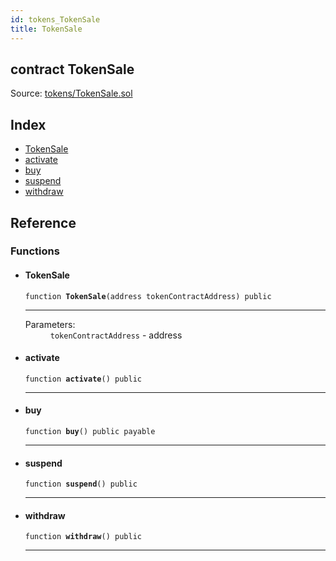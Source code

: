 ```yaml
---
id: tokens_TokenSale
title: TokenSale
---
```


<div class="contract-doc"><div class="contract"><h2 class="contract-header"><span class="contract-kind">contract</span> TokenSale</h2><div class="source">Source: <a href="https://github.com/FriendlyUser/solidity-smart-contracts.git//blob/v0.1.0/contracts/tokens/TokenSale.sol" target="_blank">tokens/TokenSale.sol</a></div></div><div class="index"><h2>Index</h2><ul><li><a href="tokens_TokenSale.html#TokenSale">TokenSale</a></li><li><a href="tokens_TokenSale.html#activate">activate</a></li><li><a href="tokens_TokenSale.html#buy">buy</a></li><li><a href="tokens_TokenSale.html#suspend">suspend</a></li><li><a href="tokens_TokenSale.html#withdraw">withdraw</a></li></ul></div><div class="reference"><h2>Reference</h2><div class="functions"><h3>Functions</h3><ul><li><div class="item function"><span id="TokenSale" class="anchor-marker"></span><h4 class="name">TokenSale</h4><div class="body"><code class="signature">function <strong>TokenSale</strong><span>(address tokenContractAddress) </span><span>public </span></code><hr/><dl><dt><span class="label-parameters">Parameters:</span></dt><dd><div><code>tokenContractAddress</code> - address</div></dd></dl></div></div></li><li><div class="item function"><span id="activate" class="anchor-marker"></span><h4 class="name">activate</h4><div class="body"><code class="signature">function <strong>activate</strong><span>() </span><span>public </span></code><hr/></div></div></li><li><div class="item function"><span id="buy" class="anchor-marker"></span><h4 class="name">buy</h4><div class="body"><code class="signature">function <strong>buy</strong><span>() </span><span>public </span><span>payable </span></code><hr/></div></div></li><li><div class="item function"><span id="suspend" class="anchor-marker"></span><h4 class="name">suspend</h4><div class="body"><code class="signature">function <strong>suspend</strong><span>() </span><span>public </span></code><hr/></div></div></li><li><div class="item function"><span id="withdraw" class="anchor-marker"></span><h4 class="name">withdraw</h4><div class="body"><code class="signature">function <strong>withdraw</strong><span>() </span><span>public </span></code><hr/></div></div></li></ul></div></div></div>
